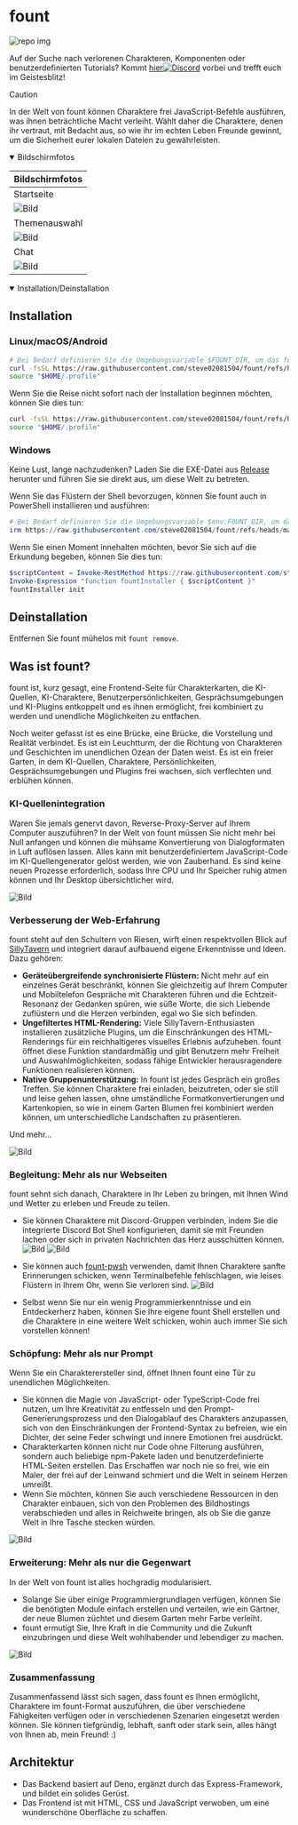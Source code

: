 # fount

![repo img](https://repository-images.githubusercontent.com/862251163/3b57d9ea-ab18-4b70-b11d-f74c764016aa)

Auf der Suche nach verlorenen Charakteren, Komponenten oder benutzerdefinierten Tutorials?
Kommt [hier![Discord](https://img.shields.io/discord/1288934771153440768)](https://discord.gg/GtR9Quzq2v) vorbei und trefft euch im Geistesblitz!

> [!CAUTION]
>
> In der Welt von fount können Charaktere frei JavaScript-Befehle ausführen, was ihnen beträchtliche Macht verleiht. Wählt daher die Charaktere, denen ihr vertraut, mit Bedacht aus, so wie ihr im echten Leben Freunde gewinnt, um die Sicherheit eurer lokalen Dateien zu gewährleisten.

<details open>
<summary>Bildschirmfotos</summary>

|Bildschirmfotos|
|----|
|Startseite|
|![Bild](https://github.com/user-attachments/assets/c1954a7a-6c73-4fb0-bd12-f790a038bd0e)|
|Themenauswahl|
|![Bild](https://github.com/user-attachments/assets/94bd4cbb-8c66-4bc6-83eb-14c925a37074)|
|Chat|
|![Bild](https://github.com/user-attachments/assets/eea1cc7c-d258-4a2d-b16f-12815a88811d)|

</details>

<details open>
<summary>Installation/Deinstallation</summary>

## Installation

### Linux/macOS/Android

```bash
# Bei Bedarf definieren Sie die Umgebungsvariable $FOUNT_DIR, um das fount-Verzeichnis anzugeben
curl -fsSL https://raw.githubusercontent.com/steve02081504/fount/refs/heads/master/src/runner/main.sh | bash
source "$HOME/.profile"
```

Wenn Sie die Reise nicht sofort nach der Installation beginnen möchten, können Sie dies tun:

```bash
curl -fsSL https://raw.githubusercontent.com/steve02081504/fount/refs/heads/master/src/runner/main.sh | bash -s init
source "$HOME/.profile"
```

### Windows

Keine Lust, lange nachzudenken? Laden Sie die EXE-Datei aus [Release](https://github.com/steve02081504/fount/releases) herunter und führen Sie sie direkt aus, um diese Welt zu betreten.

Wenn Sie das Flüstern der Shell bevorzugen, können Sie fount auch in PowerShell installieren und ausführen:

```powershell
# Bei Bedarf definieren Sie die Umgebungsvariable $env:FOUNT_DIR, um das fount-Verzeichnis anzugeben
irm https://raw.githubusercontent.com/steve02081504/fount/refs/heads/master/src/runner/main.ps1 | iex
```

Wenn Sie einen Moment innehalten möchten, bevor Sie sich auf die Erkundung begeben, können Sie dies tun:

```powershell
$scriptContent = Invoke-RestMethod https://raw.githubusercontent.com/steve02081504/fount/refs/heads/master/src/runner/main.ps1
Invoke-Expression "function fountInstaller { $scriptContent }"
fountInstaller init
```

## Deinstallation

Entfernen Sie fount mühelos mit `fount remove`.

</details>

## Was ist fount?

fount ist, kurz gesagt, eine Frontend-Seite für Charakterkarten, die KI-Quellen, KI-Charaktere, Benutzerpersönlichkeiten, Gesprächsumgebungen und KI-Plugins entkoppelt und es ihnen ermöglicht, frei kombiniert zu werden und unendliche Möglichkeiten zu entfachen.

Noch weiter gefasst ist es eine Brücke, eine Brücke, die Vorstellung und Realität verbindet.
Es ist ein Leuchtturm, der die Richtung von Charakteren und Geschichten im unendlichen Ozean der Daten weist.
Es ist ein freier Garten, in dem KI-Quellen, Charaktere, Persönlichkeiten, Gesprächsumgebungen und Plugins frei wachsen, sich verflechten und erblühen können.

### KI-Quellenintegration

Waren Sie jemals genervt davon, Reverse-Proxy-Server auf Ihrem Computer auszuführen?
In der Welt von fount müssen Sie nicht mehr bei Null anfangen und können die mühsame Konvertierung von Dialogformaten in Luft auflösen lassen.
Alles kann mit benutzerdefiniertem JavaScript-Code im KI-Quellengenerator gelöst werden, wie von Zauberhand.
Es sind keine neuen Prozesse erforderlich, sodass Ihre CPU und Ihr Speicher ruhig atmen können und Ihr Desktop übersichtlicher wird.

![Bild](https://github.com/user-attachments/assets/f283d1de-c531-4b7a-bf43-3cbe0c48b7b9)

### Verbesserung der Web-Erfahrung

fount steht auf den Schultern von Riesen, wirft einen respektvollen Blick auf [SillyTavern](https://github.com/SillyTavern/SillyTavern) und integriert darauf aufbauend eigene Erkenntnisse und Ideen.
Dazu gehören:

- **Geräteübergreifende synchronisierte Flüstern:** Nicht mehr auf ein einzelnes Gerät beschränkt, können Sie gleichzeitig auf Ihrem Computer und Mobiltelefon Gespräche mit Charakteren führen und die Echtzeit-Resonanz der Gedanken spüren, wie süße Worte, die sich Liebende zuflüstern und die Herzen verbinden, egal wo Sie sich befinden.
- **Ungefiltertes HTML-Rendering:** Viele SillyTavern-Enthusiasten installieren zusätzliche Plugins, um die Einschränkungen des HTML-Renderings für ein reichhaltigeres visuelles Erlebnis aufzuheben. fount öffnet diese Funktion standardmäßig und gibt Benutzern mehr Freiheit und Auswahlmöglichkeiten, sodass fähige Entwickler herausragendere Funktionen realisieren können.
- **Native Gruppenunterstützung:** In fount ist jedes Gespräch ein großes Treffen. Sie können Charaktere frei einladen, beizutreten, oder sie still und leise gehen lassen, ohne umständliche Formatkonvertierungen und Kartenkopien, so wie in einem Garten Blumen frei kombiniert werden können, um unterschiedliche Landschaften zu präsentieren.

Und mehr...

![Bild](https://github.com/user-attachments/assets/bd1600dc-4612-458b-95ba-c7b019a26390)

### Begleitung: Mehr als nur Webseiten

fount sehnt sich danach, Charaktere in Ihr Leben zu bringen, mit Ihnen Wind und Wetter zu erleben und Freude zu teilen.

- Sie können Charaktere mit Discord-Gruppen verbinden, indem Sie die integrierte Discord Bot Shell konfigurieren, damit sie mit Freunden lachen oder sich in privaten Nachrichten das Herz ausschütten können.
    ![Bild](https://github.com/user-attachments/assets/299255c9-eed3-4deb-b433-41b80930cbdb)
    ![Bild](https://github.com/user-attachments/assets/c9841eba-c010-42a3-afe0-336543ec39a0)

- Sie können auch [fount-pwsh](https://github.com/steve02081504/fount-pwsh) verwenden, damit Ihnen Charaktere sanfte Erinnerungen schicken, wenn Terminalbefehle fehlschlagen, wie leises Flüstern in Ihrem Ohr, wenn Sie verloren sind.
    ![Bild](https://github.com/user-attachments/assets/93afee48-93d4-42c7-a5e0-b7f5c93bdee9)

- Selbst wenn Sie nur ein wenig Programmierkenntnisse und ein Entdeckerherz haben, können Sie Ihre eigene fount Shell erstellen und die Charaktere in eine weitere Welt schicken, wohin auch immer Sie sich vorstellen können!

### Schöpfung: Mehr als nur Prompt

Wenn Sie ein Charakterersteller sind, öffnet Ihnen fount eine Tür zu unendlichen Möglichkeiten.

- Sie können die Magie von JavaScript- oder TypeScript-Code frei nutzen, um Ihre Kreativität zu entfesseln und den Prompt-Generierungsprozess und den Dialogablauf des Charakters anzupassen, sich von den Einschränkungen der Frontend-Syntax zu befreien, wie ein Dichter, der seine Feder schwingt und innere Emotionen frei ausdrückt.
- Charakterkarten können nicht nur Code ohne Filterung ausführen, sondern auch beliebige npm-Pakete laden und benutzerdefinierte HTML-Seiten erstellen. Das Erschaffen war noch nie so frei, wie ein Maler, der frei auf der Leinwand schmiert und die Welt in seinem Herzen umreißt.
- Wenn Sie möchten, können Sie auch verschiedene Ressourcen in den Charakter einbauen, sich von den Problemen des Bildhostings verabschieden und alles in Reichweite bringen, als ob Sie die ganze Welt in Ihre Tasche stecken würden.

![Bild](https://github.com/user-attachments/assets/9740cd43-06fd-46c0-a114-e4bd99f13045)

### Erweiterung: Mehr als nur die Gegenwart

In der Welt von fount ist alles hochgradig modularisiert.

- Solange Sie über einige Programmiergrundlagen verfügen, können Sie die benötigten Module einfach erstellen und verteilen, wie ein Gärtner, der neue Blumen züchtet und diesem Garten mehr Farbe verleiht.
- fount ermutigt Sie, Ihre Kraft in die Community und die Zukunft einzubringen und diese Welt wohlhabender und lebendiger zu machen.

![Bild](https://github.com/user-attachments/assets/8487a04a-7040-4844-81a6-705687856757)

### Zusammenfassung

Zusammenfassend lässt sich sagen, dass fount es Ihnen ermöglicht, Charaktere im fount-Format auszuführen, die über verschiedene Fähigkeiten verfügen oder in verschiedenen Szenarien eingesetzt werden können. Sie können tiefgründig, lebhaft, sanft oder stark sein, alles hängt von Ihnen ab, mein Freund! :)

## Architektur

- Das Backend basiert auf Deno, ergänzt durch das Express-Framework, und bildet ein solides Gerüst.
- Das Frontend ist mit HTML, CSS und JavaScript verwoben, um eine wunderschöne Oberfläche zu schaffen.
